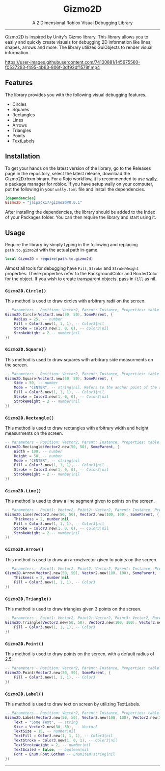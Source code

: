 <div align="center">
    <h1>Gizmo2D</h1>
    <p>A 2 Dimensional Roblox Visual Debugging Library</p>
</div>
<hr/>

Gizmo2D is inspired by Unity's Gizmo library. This library allows you to easily and quickly create visuals for debugging 2D information like lines, shapes, arrows and more. The library utilizes GuiObjects to render visual information. 

https://user-images.githubusercontent.com/74130881/145675560-f0537293-f495-4b63-806f-3df92df1578f.mp4

## Features

The library provides you with the following visual debugging features.
* Circles
* Squares
* Rectangles
* Lines
* Arrows
* Triangles
* Points
* TextLabels

## Installation

To get your hands on the latest version of the library, go to the Releases page in the repository, select the latest release, download the Gizmo2D.rbxm binary. For a Rojo workflow, it is recommended to use [wally](), a package manager for roblox. If you have setup wally on your computer, put the following in your `wally.toml` file and install the dependencies.

```toml
[dependencies]
Gizmo2D = "jaipack17/gizmo2d@0.0.1"
```

After installing the dependencies, the library should be added to the Index of your Packages folder. You can then require the library and start using it.

## Usage

Require the library by simply typing in the following and replacing `path.to.gizmo2d` with the actual path in-game.

```lua
local Gizmo2D = require(path.to.gizmo2d)
```

Almost all tools for debugging have `Fill`, `Stroke` and `StrokeWeight` properties. These properties refer to the BackgroundColor and BorderColor for the object. If you wish to create transparent objects, pass in `Fill` as nil.

### `Gizmo2D.Circle()`

This method is used to draw circles with arbitrary radii on the screen. 

```lua
-- Parameters - Position: Vector2, Parent: Instance, Properties: table
Gizmo2D.Circle(Vector2.new(50, 50), SomeParent, {
    Radius = 25, -- number
    Fill = Color3.new(1, 1, 1), -- Color3|nil
    Stroke = Color3.new(1, 0, 0), -- Color3|nil
    StrokeWeight = 2 -- number|nil
})
```

### `Gizmo2D.Square()`

This method is used to draw squares with arbitrary side measurments on the screen. 

```lua
-- Parameters - Position: Vector2, Parent: Instance, Properties: table
Gizmo2D.Square(Vector2.new(50, 50), SomeParent, {
    Side = 50, -- number
    Mode = "CENTER", -- string|nil. Refers to the anchor point of the square. Must be either CENTER or nil
    Fill = Color3.new(1, 1, 1), -- Color3|nil
    Stroke = Color3.new(1, 0, 0), -- Color3|nil
    StrokeWeight = 2 -- number|nil
})
```

### `Gizmo2D.Rectangle()`

This method is used to draw rectangles with arbitrary width and height measurments on the screen. 

```lua
-- Parameters - Position: Vector2, Parent: Instance, Properties: table
Gizmo2D.Rectangle(Vector2.new(50, 50), SomeParent, {
    Width = 100, -- number
    Height = 50, -- number
    Mode = "CENTER", -- string|nil
    Fill = Color3.new(1, 1, 1), -- Color3|nil
    Stroke = Color3.new(1, 0, 0), -- Color3|nil
    StrokeWeight = 2 -- number|nil
})
```

### `Gizmo2D.Line()`

This method is used to draw a line segment given to points on the screen. 

```lua
-- Parameters - Point1: Vector2, Point2: Vector2, Parent: Instance, Properties: table
Gizmo2D.Line(Vector2.new(50, 50), Vector2.new(100, 100), SomeParent, {
    Thickness = 2, number|nil
    Fill = Color3.new(1, 1, 1), -- Color3|nil
    Stroke = Color3.new(1, 0, 0), -- Color3|nil
    StrokeWeight = 2 -- number|nil
})
```

### `Gizmo2D.Arrow()`

This method is used to draw an arrow/vector given to points on the screen. 

```lua
-- Parameters - Point1: Vector2, Point2: Vector2, Parent: Instance, Properties: table
Gizmo2D.Arrow(Vector2.new(50, 50), Vector2.new(100, 100), SomeParent, {
    Thickness = 2, number|nil
    Fill = Color3.new(1, 1, 1), -- Color3
})
```

### `Gizmo2D.Triangle()`


This method is used to draw triangles given 3 points on the screen. 

```lua
-- Parameters - Point1: Vector2, Point2: Vector2, Point3: Vector2, Parent: Instance, Properties: table
Gizmo2D.Triangle(Vector2.new(50, 50), Vector2.new(100, 100), Vector2.new(50, 100), SomeParent, {
    Fill = Color3.new(1, 1, 1), -- Color3
})
```

### `Gizmo2D.Point()`

This method is used to draw points on the screen, with a default radius of 2.5.

```lua
-- Parameters - Position: Vector2, Parent: Instance, Properties: table
Gizmo2D.Point(Vector2.new(50, 50), SomeParent, {
    Fill = Color3.new(1, 1, 1), -- Color3
})
```

### `Gizmo2D.Label()`

This method is used to draw text on screen by utilizing TextLabels. 

```lua
-- Parameters - Position: Vector2, Parent: Instance, Properties: table
Gizmo2D.Label(Vector2.new(50, 50), Vector2.new(100, 100), Vector2.new(50, 100), SomeParent, {
    Text = "Some Text", -- string
    Size = Vector2.new(30, 30), -- Vector2
    TextSize = 15, -- number|nil
    TextFill = Color3.new(1, 1, 1), -- Color3|nil
    TextStroke = Color3.new(1, 0, 1), -- Color3|nil
    TextStrokeWeight = 2, -- number|nil
    TextScaled = false, -- boolean|nil
    Font = Enum.Font.Gotham -- EnumItem|string|nil
})
```

<hr/>
